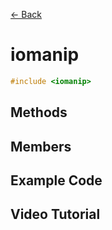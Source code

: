 [<- Back](../README.md)

# iomanip

```cpp
#include <iomanip>
```

## Methods

## Members

## Example Code

## Video Tutorial